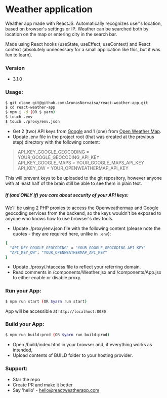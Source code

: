 # Weather application


Weather app made with ReactJS. Automatically recognizes user's location, based on browser's settings or IP. Weather can be searched both by location on the map or entering city in the search bar.

Made using React hooks (useState, useEffect, useContext) and React context (absolutely unnecessary for a small application like this, but it was fun to learn).

### Version
* 3.1.0



### Usage:
```sh
$ git clone git@github.com:ArunasNorvaisa/react-weather-app.git
$ cd react-weather-app
$ npm i -d (OR $ yarn)
$ touch .env
$ touch ./proxy/env.json
```

* Get 2 (two) API keys from 
[Google](https://developers.google.com/maps/documentation/javascript/get-api-key)
and 1 (one) from [Open Weather Map](https://openweathermap.org/api).
* Update .env file in the project root (that was created at the previous step) directory with the following content:

> API_KEY_GOOGLE_GEOCODING = YOUR_GOOGLE_GEOCODING_API_KEY<br>
> API_KEY_GOOGLE_MAPS = YOUR_GOOGLE_MAPS_API_KEY<br>
> API_KEY_OW = YOUR_OPENWEATHERMAP_API_KEY

This will prevent keys to be uploaded to the git repository, however anyone
 with at least half of the brain still be able to see them in plain text. 

##### If (and ONLY if) you care about security of your API keys:

We'll be using 2 PHP proxies to access the Openweathermap and Google geocoding
 services from the backend, so the keys wouldn't be exposed to anyone who
  knows how to use browser's dev tools. 

* Update ./proxy/env.json file with the following content (please note the
 quotes - they are required here, unlike in `.env`):

```sh
{
  "API_KEY_GOOGLE_GEOCODING" = "YOUR_GOOGLE_GEOCODING_API_KEY"
  "API_KEY_OW": "YOUR_OPENWEATHERMAP_API_KEY"
}
```

* Update ./proxy/.htaccess file to reflect your referring domain.
* Read comments in /components/Weather.jsx and /components/App.jsx to either
 enable or disable proxy.
 
 ### Run your App:
 
 ```sh
 $ npm run start (OR $yarn run start)
 ```
App will be accessible at `http://localhost:8080`

### Build your App:

```sh
$ npm run build:prod (OR $yarn run build:prod)
```
* Open /build/index.html in your browser and, if everything works as intended,
* Upload contents of BUILD folder to your hosting provider.

### Support:

* Star the repo
* Create PR and make it better
* Say 'hello' - hello@reactweatherapp.com
